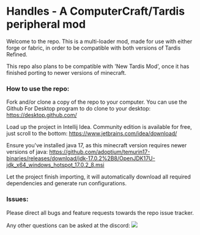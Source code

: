# Handles - A ComputerCraft/Tardis peripheral mod

Welcome to the repo. This is a multi-loader mod, made for use with either forge or fabric, in order to be compatible with both versions of Tardis Refined.

This repo also plans to be compatible with 'New Tardis Mod', once it has finished porting to newer versions of minecraft.

### How to use the repo:
Fork and/or clone a copy of the repo to your computer. You can use the Github For Desktop program to do clone to your desktop:
https://desktop.github.com/

Load up the project in Intellij Idea. Community edition is available for free, just scroll to the bottom:
https://www.jetbrains.com/idea/download/

Ensure you've installed java 17, as this minecraft version requires newer versions of java:
https://github.com/adoptium/temurin17-binaries/releases/download/jdk-17.0.2%2B8/OpenJDK17U-jdk_x64_windows_hotspot_17.0.2_8.msi

Let the project finish importing, it will automatically download all required dependencies and generate run configurations.

### Issues:
Please direct all bugs and feature requests towards the repo issue tracker.

Any other questions can be asked at the discord: [![](https://img.shields.io/discord/723985013736996924.svg?color=purple&label=Discord&style=flat-square)](https://discord.gg/Xh2cDWWjrn)
